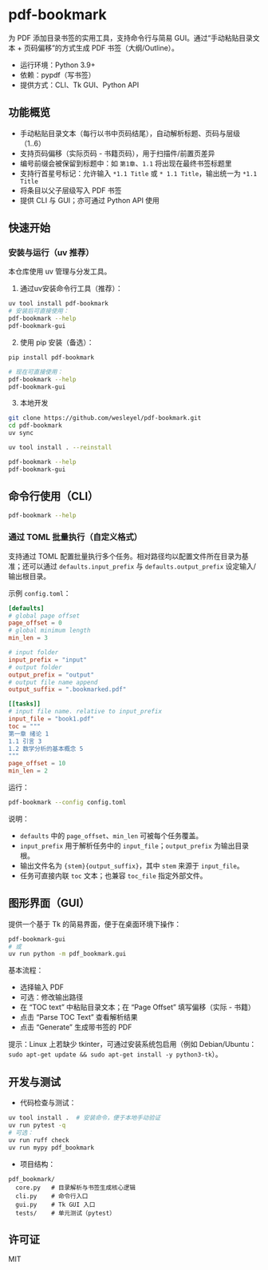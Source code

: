 # pdf-bookmark

为 PDF 添加目录书签的实用工具，支持命令行与简易 GUI。通过“手动粘贴目录文本 + 页码偏移”的方式生成 PDF 书签（大纲/Outline）。

- 运行环境：Python 3.9+
- 依赖：pypdf（写书签）
- 提供方式：CLI、Tk GUI、Python API

## 功能概览
- 手动粘贴目录文本（每行以书中页码结尾），自动解析标题、页码与层级（1..6）
- 支持页码偏移（实际页码 - 书籍页码），用于扫描件/前置页差异
- 编号前缀会被保留到标题中：如 `第1章`、`1.1` 将出现在最终书签标题里
- 支持行首星号标记：允许输入 `*1.1 Title` 或 `* 1.1 Title`，输出统一为 `*1.1 Title`
- 将条目以父子层级写入 PDF 书签
- 提供 CLI 与 GUI；亦可通过 Python API 使用

## 快速开始

### 安装与运行（uv 推荐）
本仓库使用 uv 管理与分发工具。

1) 通过uv安装命令行工具（推荐）：
```bash
uv tool install pdf-bookmark
# 安装后可直接使用：
pdf-bookmark --help
pdf-bookmark-gui
```

2) 使用 pip 安装（备选）：
```bash
pip install pdf-bookmark

# 现在可直接使用：
pdf-bookmark --help
pdf-bookmark-gui
```

3) 本地开发
```bash
git clone https://github.com/wesleyel/pdf-bookmark.git
cd pdf-bookmark
uv sync

uv tool install . --reinstall

pdf-bookmark --help
pdf-bookmark-gui
```

## 命令行使用（CLI）

```bash
pdf-bookmark --help
```

### 通过 TOML 批量执行（自定义格式）
支持通过 TOML 配置批量执行多个任务。相对路径均以配置文件所在目录为基准；还可以通过 `defaults.input_prefix` 与 `defaults.output_prefix` 设定输入/输出根目录。

示例 `config.toml`：

```toml
[defaults]
# global page offset
page_offset = 0
# global minimum length
min_len = 3

# input folder
input_prefix = "input"
# output folder
output_prefix = "output"
# output file name append
output_suffix = ".bookmarked.pdf"

[[tasks]]
# input file name. relative to input_prefix
input_file = "book1.pdf"
toc = """
第一章 绪论 1
1.1 引言 3
1.2 数学分析的基本概念 5
"""
page_offset = 10
min_len = 2
```

运行：

```bash
pdf-bookmark --config config.toml
```

说明：
- `defaults` 中的 `page_offset`、`min_len` 可被每个任务覆盖。
- `input_prefix` 用于解析任务中的 `input_file`；`output_prefix` 为输出目录根。
- 输出文件名为 `{stem}{output_suffix}`，其中 `stem` 来源于 `input_file`。
- 任务可直接内联 `toc` 文本；也兼容 `toc_file` 指定外部文件。

## 图形界面（GUI）
提供一个基于 Tk 的简易界面，便于在桌面环境下操作：
```bash
pdf-bookmark-gui
# 或
uv run python -m pdf_bookmark.gui
```
基本流程：
- 选择输入 PDF
- 可选：修改输出路径
- 在 “TOC text” 中粘贴目录文本；在 “Page Offset” 填写偏移（实际 - 书籍）
- 点击 “Parse TOC Text” 查看解析结果
- 点击 “Generate” 生成带书签的 PDF

提示：Linux 上若缺少 tkinter，可通过安装系统包启用（例如 Debian/Ubuntu：`sudo apt-get update && sudo apt-get install -y python3-tk`）。

## 开发与测试

- 代码检查与测试：
```bash
uv tool install .  # 安装命令，便于本地手动验证
uv run pytest -q
# 可选：
uv run ruff check
uv run mypy pdf_bookmark
```

- 项目结构：
```
pdf_bookmark/
  core.py   # 目录解析与书签生成核心逻辑
  cli.py    # 命令行入口
  gui.py    # Tk GUI 入口
  tests/    # 单元测试（pytest）
```

## 许可证

MIT
